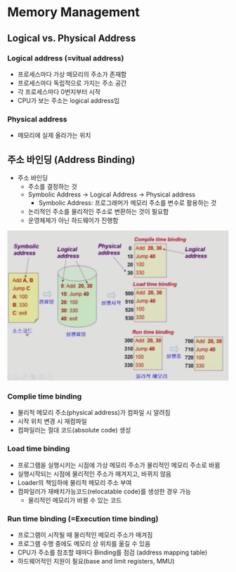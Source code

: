 # Memory Management

## Logical vs. Physical Address

### Logical address (=vitual address)
- 프로세스마다 가상 메모리의 주소가 존재함
- 프로세스마다 독립적으로 가지는 주소 공간
- 각 프로세스마다 0번지부터 시작
- CPU가 보는 주소는 logical address임

### Physical address
- 메모리에 실제 올라가는 위치

## 주소 바인딩 (Address Binding)
- 주소 바인딩
  - 주소를 결정하는 것
  - Symbolic Address -> Logical Address -> Physical address
    - Symbolic Address: 프로그래머가 메모리 주소를 변수로 활용하는 것
  - 논리적인 주소를 물리적인 주소로 변환하는 것이 필요함
  - 운영체제가 아닌 하드웨어가 진행함

![fig1](./img/09-Fig1.png)

### Complie time binding
- 물리적 메모리 주소(physical address)가 컴파일 시 알려짐
- 시작 위치 변경 시 재컴파일
- 컴파일러는 절대 코드(absolute code) 생성

### Load time binding
- 프로그램을 실행시키는 시점에 가상 메모리 주소가 물리적인 메모리 주소로 바뀜
- 실행시작되는 시점에 물리적인 주소가 매겨지고, 바뀌지 않음
- Loader의 책임하에 물리적 메모리 주소 부여
- 컴파일러가 재배치가능코드(relocatable code)를 생성한 경우 가능
  - 물리적인 메모리가 바뀔 수 있는 코드

### Run time binding (=Execution time binding)
- 프로그램이 시작될 때 물리적인 메모리 주소가 매겨짐
- 프로그램 수행 중에도 메모리 상 위치를 옮길 수 있음
- CPU가 주소를 참조할 때마다 Binding를 점검 (address mapping table)
- 하드웨어적인 지원이 필요(base and limit registers, MMU)
